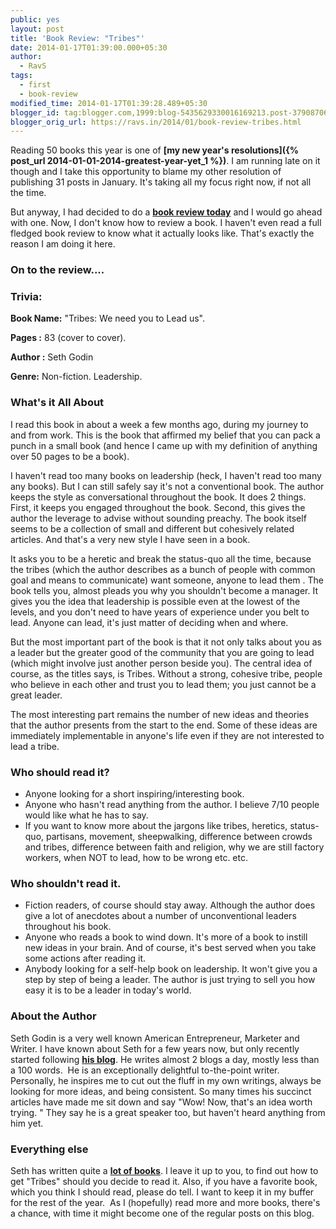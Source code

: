 ```yaml
---
public: yes
layout: post
title: 'Book Review: "Tribes"'
date: 2014-01-17T01:39:00.000+05:30
author:
  - RavS
tags:
  - first
  - book-review
modified_time: 2014-01-17T01:39:28.489+05:30
blogger_id: tag:blogger.com,1999:blog-5435629330016169213.post-3790870678281610251
blogger_orig_url: https://ravs.in/2014/01/book-review-tribes.html
---
```


Reading 50 books this year is one of **[my new year's resolutions]({% post_url 2014-01-01-2014-greatest-year-yet_1 %})**. I am running late on it though and I take this opportunity to blame my other resolution of publishing 31 posts in January. It's taking all my focus right now, if not all the time. 

But anyway, I had decided to do a **[book review today](https://medium.com/30-day-challenge/4ec9e5d67292)** and I would go ahead with one. Now, I don't know how to review a book. I haven't even read a full fledged book review to know what it actually looks like. That's exactly the reason I am doing it here. 

### On to the review.... 

### **Trivia:** 

**Book Name:** "Tribes: We need you to Lead us".

**Pages :** 83 (cover to cover).

**Author :** Seth Godin 

**Genre:** Non-fiction. Leadership.

### What's it All About

I read this book in about a week a few months ago, during my journey to and from work. This is the book that affirmed my belief that you can pack a punch in a small book (and hence I came up with my definition of anything over 50 pages to be a book). 

I haven't read too many books on leadership (heck, I haven't read too many any books). But I can still safely say it's not a conventional book. The author keeps the style as conversational throughout the book. It does 2 things. First, it keeps you engaged throughout the book. Second, this gives the author the leverage to advise without sounding preachy. The book itself seems to be a collection of small and different but cohesively related articles. And that's a very new style I have seen in a book. 

It asks you to be a heretic and break the status-quo all the time, because the tribes (which the author describes as a bunch of people with common goal and means to communicate) want someone, anyone to lead them . The book tells you, almost pleads you why you shouldn't become a manager. It gives you the idea that leadership is possible even at the lowest of the levels, and you don't need to have years of experience under you belt to lead. Anyone can lead, it's just matter of deciding when and where. 

But the most important part of the book is that it not only talks about you as a leader but the greater good of the community that you are going to lead (which might involve just another person beside you). The central idea of course, as the titles says, is Tribes. Without a strong, cohesive tribe, people who believe in each other and trust you to lead them; you just cannot be a great leader. 

The most interesting part remains the number of new ideas and theories that the author presents from the start to the end. Some of these ideas are immediately implementable in anyone's life even if they are not interested to lead a tribe.


### Who should read it?

- Anyone looking for a short inspiring/interesting book. 
- Anyone who hasn't read anything from the author. I believe 7/10 people would like what he has to say.
- If you want to know more about the jargons like tribes, heretics, status-quo, partisans, movement, sheepwalking, difference between crowds and tribes, difference between faith and religion, why we are still factory workers, when NOT to lead, how to be wrong etc. etc. 


### Who shouldn't read it.

- Fiction readers, of course should stay away. Although the author does give a lot of anecdotes about a number of unconventional leaders throughout his book.
- Anyone who reads a book to wind down. It's more of a book to instill new ideas in your brain. And of course, it's best served when you take some actions after reading it.
- Anybody looking for a self-help book on leadership. It won't give you a step by step of being a leader. The author is just trying to sell you how easy it is to be a leader in today's world. 


### About the Author 

Seth Godin is a very well known American Entrepreneur, Marketer and Writer. I have known about Seth for a few years now, but only recently started following **[his blog](https://seths.blog)**. He writes almost 2 blogs a day, mostly less than a 100 words.  He is an exceptionally delightful to-the-point writer. Personally, he inspires me to cut out the fluff in my own writings, always be looking for more ideas, and being consistent. So many times his succinct articles have made me sit down and say "Wow! Now, that's an idea worth trying. " They say he is a great speaker too, but haven't heard anything from him yet.


### Everything else

Seth has written quite a **[lot of books](https://seths.blog/more/)**. I leave it up to you, to find out how to get "Tribes" should you decide to read it. Also, if you have a favorite book, which you think I should read, please do tell. I want to keep it in my buffer for the rest of the year.  As I (hopefully) read more and more books, there's a chance, with time it might become one of the regular posts on this blog.

